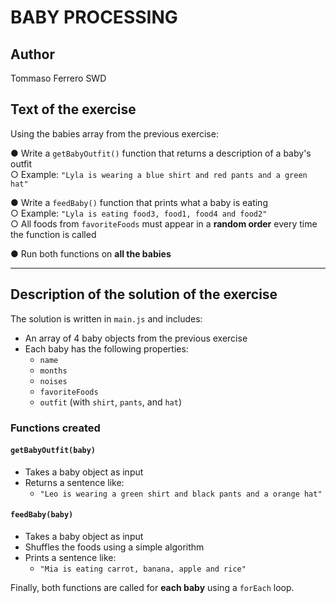 # BABY PROCESSING

## Author

Tommaso Ferrero SWD

## Text of the exercise

Using the babies array from the previous exercise:

● Write a `getBabyOutfit()` function that returns a description of a baby's outfit  
  ○ Example: `"Lyla is wearing a blue shirt and red pants and a green hat"`  

● Write a `feedBaby()` function that prints what a baby is eating  
  ○ Example: `"Lyla is eating food3, food1, food4 and food2"`  
  ○ All foods from `favoriteFoods` must appear in a **random order** every time the function is called

● Run both functions on **all the babies**

---

## Description of the solution of the exercise

The solution is written in `main.js` and includes:

- An array of 4 baby objects from the previous exercise  
- Each baby has the following properties:
  - `name`
  - `months`
  - `noises`
  - `favoriteFoods`
  - `outfit` (with `shirt`, `pants`, and `hat`)

### Functions created

#### `getBabyOutfit(baby)`

- Takes a baby object as input
- Returns a sentence like:
  - `"Leo is wearing a green shirt and black pants and a orange hat"`

#### `feedBaby(baby)`

- Takes a baby object as input
- Shuffles the foods using a simple algorithm
- Prints a sentence like:
  - `"Mia is eating carrot, banana, apple and rice"`

Finally, both functions are called for **each baby** using a `forEach` loop.
